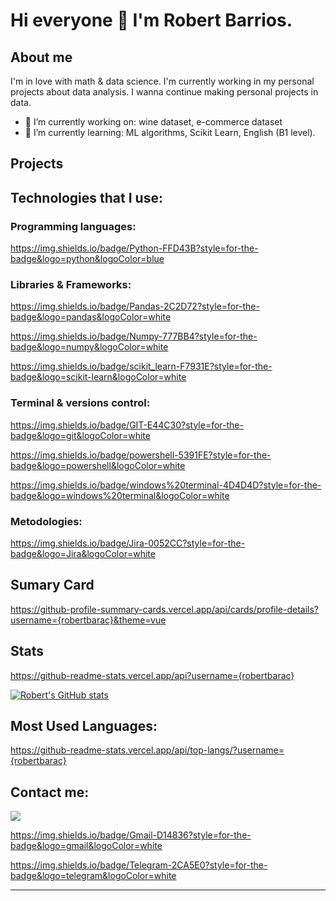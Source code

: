 # Hi everyone 👋 I'm Robert Barrios. 

## About me
I'm in love with math & data science. I'm currently working in my personal projects about data analysis.
I wanna continue making personal projects in data.



- 🔭 I’m currently working on: wine dataset, e-commerce dataset
- 🌱 I’m currently learning: ML algorithms, Scikit Learn, English (B1 level).


## Projects


## Technologies that I use:

### Programming languages:

https://img.shields.io/badge/Python-FFD43B?style=for-the-badge&logo=python&logoColor=blue

### Libraries & Frameworks:

https://img.shields.io/badge/Pandas-2C2D72?style=for-the-badge&logo=pandas&logoColor=white

https://img.shields.io/badge/Numpy-777BB4?style=for-the-badge&logo=numpy&logoColor=white

https://img.shields.io/badge/scikit_learn-F7931E?style=for-the-badge&logo=scikit-learn&logoColor=white

### Terminal & versions control:

https://img.shields.io/badge/GIT-E44C30?style=for-the-badge&logo=git&logoColor=white

https://img.shields.io/badge/powershell-5391FE?style=for-the-badge&logo=powershell&logoColor=white

https://img.shields.io/badge/windows%20terminal-4D4D4D?style=for-the-badge&logo=windows%20terminal&logoColor=white

### Metodologies:

https://img.shields.io/badge/Jira-0052CC?style=for-the-badge&logo=Jira&logoColor=white

## Sumary Card

https://github-profile-summary-cards.vercel.app/api/cards/profile-details?username={robertbarac}&theme=vue

## Stats

https://github-readme-stats.vercel.app/api?username={robertbarac}

[![Robert's GitHub stats](https://github-readme-stats.vercel.app/api?username=robertbarac)](https://github.com/robertbarac/github-readme-stats)

## Most Used Languages:
https://github-readme-stats.vercel.app/api/top-langs/?username={robertbarac}

## Contact me:

<img src="{[BadgeURLHere](https://img.shields.io/badge/LinkedIn-0077B5?style=for-the-badge&logo=linkedin&logoColor=white)}" />

https://img.shields.io/badge/Gmail-D14836?style=for-the-badge&logo=gmail&logoColor=white

https://img.shields.io/badge/Telegram-2CA5E0?style=for-the-badge&logo=telegram&logoColor=white

---
<!--
- 👯 I’m looking to collaborate on ...
- 🤔 I’m looking for help with ...
- 💬 Ask me about ...

- 📫 How to reach me: ...
- 😄 Pronouns: ...
- ⚡ Fun fact: ...
-->
